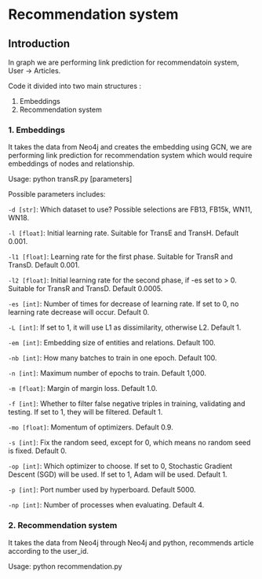 # Recommendation system

## Introduction

In graph we are performing link prediction for recommendatoin system, User -> Articles.


Code it divided into two main structures :

1. Embeddings 
2. Recommendation system




### 1. Embeddings

It takes the data from Neo4j and creates the embedding using GCN, we are performing link prediction for recommendation system which would require embeddings of nodes and relationship.


Usage:
python transR.py [parameters]

Possible parameters includes:

`-d [str]`: Which dataset to use? Possible selections are FB13, FB15k, WN11, WN18.

`-l [float]`: Initial learning rate. Suitable for TransE and TransH. Default 0.001.

`-l1 [float]`: Learning rate for the first phase. Suitable for TransR and TransD. Default 0.001.

`-l2 [float]`: Initial learning rate for the second phase, if -es set to > 0. Suitable for TransR and TransD. Default 0.0005.

`-es [int]`: Number of times for decrease of learning rate. If set to 0, no learning rate decrease will occur. Default 0.

`-L [int]`: If set to 1, it will use L1 as dissimilarity, otherwise L2. Default 1.

`-em [int]`: Embedding size of entities and relations. Default 100.

`-nb [int]`: How many batches to train in one epoch. Default 100.

`-n [int]`: Maximum number of epochs to train. Default 1,000.

`-m [float]`: Margin of margin loss. Default 1.0.

`-f [int]`: Whether to filter false negative triples in training, validating and testing. If set to 1, they will be filtered. Default 1.

`-mo [float]`: Momentum of optimizers. Default 0.9.

`-s [int]`: Fix the random seed, except for 0, which means no random seed is fixed. Default 0.

`-op [int]`: Which optimizer to choose. If set to 0, Stochastic Gradient Descent (SGD) will be used. If set to 1, Adam will be used. Default 1.

`-p [int]`: Port number used by hyperboard. Default 5000.

`-np [int]`: Number of processes when evaluating. Default 4. 


### 2. Recommendation system

It takes the data from Neo4j through Neo4j and python, recommends article according to the user_id.

Usage:
python recommendation.py
